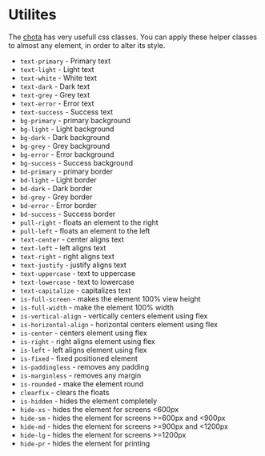 # Utilites

The [chota](https://jenil.github.io/chota/) has very usefull css classes. You can apply these helper classes to almost any element, in order to alter its style.


* `text-primary` - <span class="text-primary">Primary text</span>
* `text-light` - <span class="text-light">Light text</span>
* `text-white` - <span class="bg-primary text-white">White text</span>
* `text-dark` - <span class="text-dark">Dark text</span>
* `text-grey` - <span class="text-grey">Grey text</span>
* `text-error` - <span class="text-error">Error text</span>
* `text-success` - <span class="text-success">Success text</span>
* `bg-primary` - <span class="bg-primary">primary background</span>
* `bg-light` - <span class="bg-light">Light background</span>
* `bg-dark` - <span class="bg-dark">Dark background</span>
* `bg-grey` - <span class="bg-grey">Grey background</span>
* `bg-error` - <span class="bg-error">Error background</span>
* `bg-success` - <span class="bg-success">Success background</span>
* `bd-primary` - <span class="bd-primary">primary border</span>
* `bd-light` - <span class="bd-light">Light border</span>
* `bd-dark` - <span class="bd-dark">Dark border</span>
* `bd-grey` - <span class="bd-grey">Grey border</span>
* `bd-error` - <span class="bd-error">Error border</span>
* `bd-success` - <span class="bd-success">Success border</span>
* `pull-right` - floats an element to the right
* `pull-left` - floats an element to the left
* `text-center` - center aligns text
* `text-left` - left aligns text
* `text-right` - right aligns text
* `text-justify` - justify aligns text
* `text-uppercase` - text to uppercase
* `text-lowercase` - text to lowercase
* `text-capitalize` - capitalizes text
* `is-full-screen` - makes the element 100% view height
* `is-full-width` - make the element 100% width
* `is-vertical-align` - vertically centers element using flex
* `is-horizontal-align` - horizontal centers element using flex
* `is-center` - centers element using flex
* `is-right` - right aligns element using flex
* `is-left` - left aligns element using flex
* `is-fixed` - fixed positioned element
* `is-paddingless` - removes any padding
* `is-marginless` - removes any margin
* `is-rounded` - make the element round
* `clearfix` - clears the floats
* `is-hidden` - hides the element completely
* `hide-xs` - hides the element for screens &lt;600px
* `hide-sm` - hides the element for screens &gt;=600px and &lt;900px
* `hide-md` - hides the element for screens &gt;=900px and &lt;1200px
* `hide-lg` - hides the element for screens &gt;=1200px
* `hide-pr` - hides the element for printing